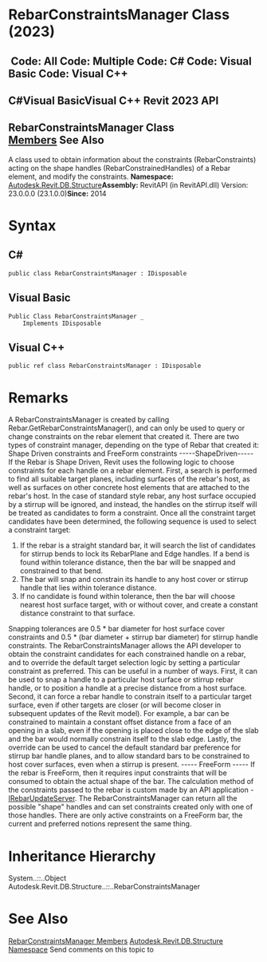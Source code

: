 # RebarConstraintsManager Class (2023)

﻿
 Code: All Code: Multiple Code: C# Code: Visual Basic Code: Visual C++   
---  
C#Visual BasicVisual C++
Revit 2023 API  
---  
RebarConstraintsManager Class  
[Members](f7a35cff-36f7-9098-7876-a77966ee8a7f.md "RebarConstraintsManager Members") See Also  
---  
A class used to obtain information about the constraints (RebarConstraints) acting on the shape handles (RebarConstrainedHandles) of a Rebar element, and modify the constraints. 
**Namespace:** [Autodesk.Revit.DB.Structure](d586b341-f687-9d90-e96d-255806b7d4fc.md "Autodesk.Revit.DB.Structure Namespace")**Assembly:** RevitAPI (in RevitAPI.dll) Version: 23.0.0.0 (23.1.0.0)**Since:** 2014 
# Syntax
C#  
---  
```text
public class RebarConstraintsManager : IDisposable
```
  
Visual Basic  
---  
```text
Public Class RebarConstraintsManager _
	Implements IDisposable
```
  
Visual C++  
---  
```text
public ref class RebarConstraintsManager : IDisposable
```
  
# Remarks
A RebarConstraintsManager is created by calling Rebar.GetRebarConstraintsManager(), and can only be used to query or change constraints on the rebar element that created it.
There are two types of constraint manager, depending on the type of Rebar that created it: Shape Driven constraints and FreeForm constraints
\-----ShapeDriven-----
If the Rebar is Shape Driven, Revit uses the following logic to choose constraints for each handle on a rebar element. First, a search is performed to find all suitable target planes, including surfaces of the rebar's host, as well as surfaces on other concrete host elements that are attached to the rebar's host. In the case of standard style rebar, any host surface occupied by a stirrup will be ignored, and instead, the handles on the stirrup itself will be treated as candidates to form a constraint.
Once all the constraint target candidates have been determined, the following sequence is used to select a constraint target: 
  1. If the rebar is a straight standard bar, it will search the list of candidates for stirrup bends to lock its RebarPlane and Edge handles. If a bend is found within tolerance distance, then the bar will be snapped and constrained to that bend.
  2. The bar will snap and constrain its handle to any host cover or stirrup handle that lies within tolerance distance.
  3. If no candidate is found within tolerance, then the bar will choose nearest host surface target, with or without cover, and create a constant distance constraint to that surface.

Snapping tolerances are 0.5 * bar diameter for host surface cover constraints and 0.5 * (bar diameter + stirrup bar diameter) for stirrup handle constraints.
The RebarConstraintsManager allows the API developer to obtain the constraint candidates for each constrained handle on a rebar, and to override the default target selection logic by setting a particular constraint as preferred. This can be useful in a number of ways. First, it can be used to snap a handle to a particular host surface or stirrup rebar handle, or to position a handle at a precise distance from a host surface. Second, it can force a rebar handle to constrain itself to a particular target surface, even if other targets are closer (or will become closer in subsequent updates of the Revit model). For example, a bar can be constrained to maintain a constant offset distance from a face of an opening in a slab, even if the opening is placed close to the edge of the slab and the bar would normally constrain itself to the slab edge. Lastly, the override can be used to cancel the default standard bar preference for stirrup bar handle planes, and to allow standard bars to be constrained to host cover surfaces, even when a stirrup is present.
\----- FreeForm -----
If the rebar is FreeForm, then it requires input constraints that will be consumed to obtain the actual shape of the bar. The calculation method of the constraints passed to the rebar is custom made by an API application - [IRebarUpdateServer](3e845cad-eca0-ccb3-785b-48a32a9f2677.md "IRebarUpdateServer Interface").
The RebarConstraintsManager can return all the possible "shape" handles and can set constraints created only with one of those handles. There are only active constraints on a FreeForm bar, the current and preferred notions represent the same thing.
# Inheritance Hierarchy
System..::..Object Autodesk.Revit.DB.Structure..::..RebarConstraintsManager
# See Also
[RebarConstraintsManager Members](f7a35cff-36f7-9098-7876-a77966ee8a7f.md "RebarConstraintsManager Members")
[Autodesk.Revit.DB.Structure Namespace](d586b341-f687-9d90-e96d-255806b7d4fc.md "Autodesk.Revit.DB.Structure Namespace")
Send comments on this topic to 